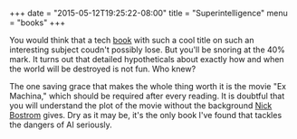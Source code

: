 +++
date = "2015-05-12T19:25:22-08:00"
title = "Superintelligence"
menu = "books"
+++

You would think that a tech [book](http://www.amazon.com/Superintelligence-Dangers-Strategies-Nick-Bostrom-ebook/dp/B00LOOCGB2) with such a cool title on such an interesting subject coudn't possibly lose.  But you'll be snoring at the 40% mark.  It turns out that detailed hypotheticals about exactly how and when the world will be destroyed is not fun.  Who knew?

The one saving grace that makes the whole thing worth it is the movie "Ex Machina," which should be required after every reading.  It is doubtful that you will understand the plot of the movie without the background [Nick Bostrom](http://www.nickbostrom.com/) gives.  Dry as it may be, it's the only book I've found that tackles the dangers of AI seriously.
